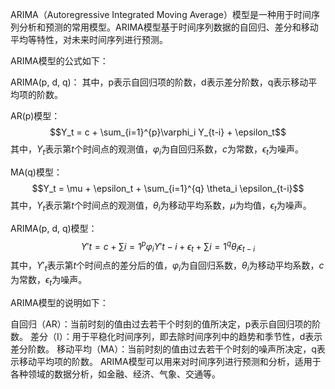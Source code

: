 ARIMA（Autoregressive Integrated Moving Average）模型是一种用于时间序列分析和预测的常用模型。ARIMA模型基于时间序列数据的自回归、差分和移动平均等特性，对未来时间序列进行预测。

ARIMA模型的公式如下：

ARIMA(p, d, q)：
其中，p表示自回归项的阶数，d表示差分阶数，q表示移动平均项的阶数。

AR(p)模型：
$$Y_t = c + \sum_{i=1}^{p}\varphi_i Y_{t-i} + \epsilon_t$$
其中，$Y_t$表示第$t$个时间点的观测值，$\varphi_i$为自回归系数，$c$为常数，$\epsilon_t$为噪声。

MA(q)模型：
$$Y_t = \mu + \epsilon_t + \sum_{i=1}^{q} \theta_i \epsilon_{t-i}$$
其中，$Y_t$表示第$t$个时间点的观测值，$\theta_i$为移动平均系数，$\mu$为均值，$\epsilon_t$为噪声。

ARIMA(p, d, q)模型：
$$Y't = c + \sum{i=1}^{p}\varphi_i Y'{t-i} + \epsilon_t + \sum{i=1}^{q} \theta_i \epsilon_{t-i}$$
其中，$Y'_t$表示第$t$个时间点的差分后的值，$\varphi_i$为自回归系数，$\theta_i$为移动平均系数，$c$为常数，$\epsilon_t$为噪声。

ARIMA模型的说明如下：

自回归（AR）：当前时刻的值由过去若干个时刻的值所决定，p表示自回归项的阶数。
差分（I）：用于平稳化时间序列，即去除时间序列中的趋势和季节性，d表示差分阶数。
移动平均（MA）：当前时刻的值由过去若干个时刻的噪声所决定，q表示移动平均项的阶数。
ARIMA模型可以用来对时间序列进行预测和分析，适用于各种领域的数据分析，如金融、经济、气象、交通等。